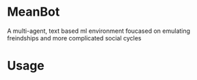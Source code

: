 # MeanBot
A multi-agent, text based ml environment foucased on emulating freindships and more complicated social cycles  
# Usage
